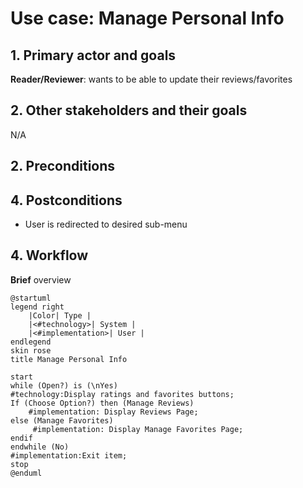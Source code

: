 # Use case: Manage Personal Info

## 1. Primary actor and goals
__Reader/Reviewer__: wants to be able to update their reviews/favorites

## 2. Other stakeholders and their goals

N/A

## 2. Preconditions

## 4. Postconditions

* User is redirected to desired sub-menu

## 4. Workflow

__Brief__ overview


```plantuml
@startuml
legend right
    |Color| Type |
    |<#technology>| System |
    |<#implementation>| User |
endlegend
skin rose
title Manage Personal Info

start
while (Open?) is (\nYes)
#technology:Display ratings and favorites buttons;
If (Choose Option?) then (Manage Reviews)
    #implementation: Display Reviews Page;
else (Manage Favorites)
     #implementation: Display Manage Favorites Page;
endif
endwhile (No)
#implementation:Exit item;
stop
@enduml
```